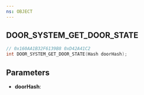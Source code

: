 ```yaml
---
ns: OBJECT
---
```

## DOOR_SYSTEM_GET_DOOR_STATE

```c
// 0x160AA1B32F6139B8 0xD42A41C2
int DOOR_SYSTEM_GET_DOOR_STATE(Hash doorHash);
```

## Parameters
* **doorHash**:
